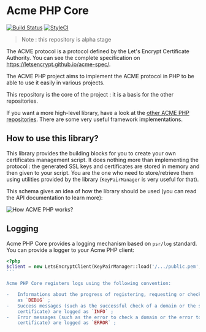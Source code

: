 Acme PHP Core
=============

[![Build Status](https://travis-ci.org/acmephp/core.svg?branch=master)](https://travis-ci.org/acmephp/core)
[![StyleCI](https://styleci.io/repos/51226077/shield)](https://styleci.io/repos/51226077)

> Note : this repository is alpha stage

The ACME protocol is a protocol defined by the Let's Encrypt Certificate Authority.
You can see the complete specification on https://letsencrypt.github.io/acme-spec/.

The ACME PHP project aims to implement the ACME protocol in PHP to be able to use it
easily in various projects.

This repository is the core of the project : it is a basis for the other repositories.

If you want a more high-level library, have a look at the [other ACME PHP repositories](https://github.com/acmephp). 
There are some very useful framework implementations.

How to use this library?
------------------------

This library provides the building blocks for you to create your own certificates management script.
It does nothing more than implementing the protocol : the generated SSL keys and certificates are
stored in memory and then given to your script. You are the one who need to store/retrieve them using
utilities provided by the library (`KeyPairManager` is very useful for that).

This schema gives an idea of how the library should be used (you can read the API documentation to learn more):

![How ACME PHP works?](https://raw.githubusercontent.com/acmephp/core/master/docs/acme.jpg)

Logging
-------

Acme PHP Core provides a logging mechanism based on `psr/log` standard. You can provide a logger to
your Acme PHP client:

```` php
<?php
$client = new LetsEncryptClient(KeyPairManager::load('/.../public.pem', '/.../private.pem'), $logger);
```

Acme PHP Core registers logs using the following convention:

-   Informations about the progress of registering, requesting or checking elements is logged
    as `DEBUG` ;
-   Success messages (such as the successful check of a domain or the successful request of a
    certificate) are logged as `INFO` ;
-   Error messages (such as the error to check a domain or the error to request a
    certificate) are logged as `ERROR` ;
